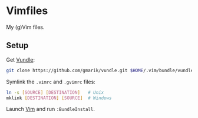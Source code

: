 # Vimfiles

My (g)Vim files.

## Setup

Get [Vundle](https://github.com/gmarik/vundle):

~~~ bash
git clone https://github.com/gmarik/vundle.git $HOME/.vim/bundle/vundle
~~~

Symlink the `.vimrc` and `.gvimrc` files:

~~~ bash
ln -s [SOURCE] [DESTINATION]   # Unix
mklink [DESTINATION] [SOURCE]  # Windows
~~~

Launch [Vim](http://www.vim.org/) and run `:BundleInstall`.
